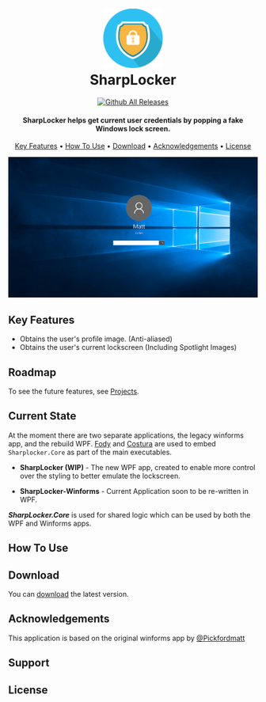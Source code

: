 <h1 align="center">
  <br>
  <a href="#"><img src="logo.png" alt="SharpLocker" width="120"></a>
  <br>
SharpLocker
  <br>
</h1>
<div align="center">

[![Github All Releases](https://img.shields.io/github/stars/cftad/SharpLocker?style=social)]()
</div>

<h4 align="center">SharpLocker helps get current user credentials by popping a fake Windows lock screen.</h4>


<p align="center">
  <a href="#key-features">Key Features</a> •
  <a href="#how-to-use">How To Use</a> •
  <a href="#download">Download</a> •
  <a href="#acknowledgements">Acknowledgements</a> •
  <a href="#license">License</a>
</p>

![Working SharpLocker](screenshot.png)

## Key Features

* Obtains the user's profile image. (Anti-aliased)
* Obtains the user's current lockscreen (Including Spotlight Images)

## Roadmap
To see the future features, see [Projects](https://github.com/cftad/SharpLocker/projects).

## Current State

At the moment there are two separate applications, the legacy winforms app, and the rebuild WPF. [Fody](https://github.com/Fody/Fody) and [Costura](https://github.com/Fody/Costura) are used to embed `Sharplocker.Core` as part of the main executables.

* **SharpLocker (WIP)** - The new WPF app, created to enable more control over the styling to better emulate the lockscreen.

* **SharpLocker-Winforms** - Current Application soon to be re-written in WPF.

***SharpLocker.Core*** is used for shared logic which can be used by both the WPF and Winforms apps.

## How To Use


## Download

You can [download](/releases) the latest version.

## Acknowledgements

This application is based on the original winforms app by [@Pickfordmatt](https://github.com/Pickfordmatt/SharpLocker)

## Support


## License
